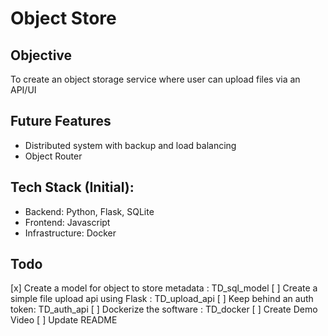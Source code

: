 # Object Store  

## Objective  
To create an object storage service where user can upload files via an API/UI  

## Future Features  
- Distributed system with backup and load balancing
- Object Router

## Tech Stack (Initial):  
- Backend: Python, Flask, SQLite  
- Frontend: Javascript  
- Infrastructure: Docker  

## Todo
[x] Create a model for object to store metadata : TD_sql_model
[ ] Create a simple file upload api using Flask : TD_upload_api
[ ] Keep behind an auth token: TD_auth_api
[ ] Dockerize the software : TD_docker
[ ] Create Demo Video
[ ] Update README

